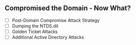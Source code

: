 

## Compromised the Domain - Now What?
 
 - [ ] Post-Domain Compromise Attack Strategy 
 - [ ] Dumping the NTDS.dit 
- [ ] Golden Ticket Attacks 
- [ ] Additional Active Directory Attacks
